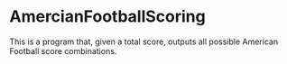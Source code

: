 # AmercianFootballScoring
This is a program that, given a total score, outputs all possible American Football score combinations.
